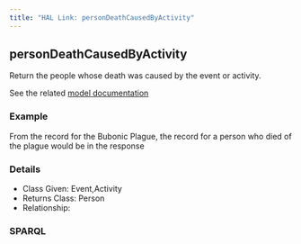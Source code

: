 ```yaml
---
title: "HAL Link: personDeathCausedByActivity"
---
```


## personDeathCausedByActivity

Return the people whose death was caused by the event or activity.

See the related [model documentation]()

### Example

From the record for the Bubonic Plague, the record for a person who died of the plague would be in the response


### Details

* Class Given: Event,Activity
* Returns Class: Person
* Relationship: 


### SPARQL
```

```

